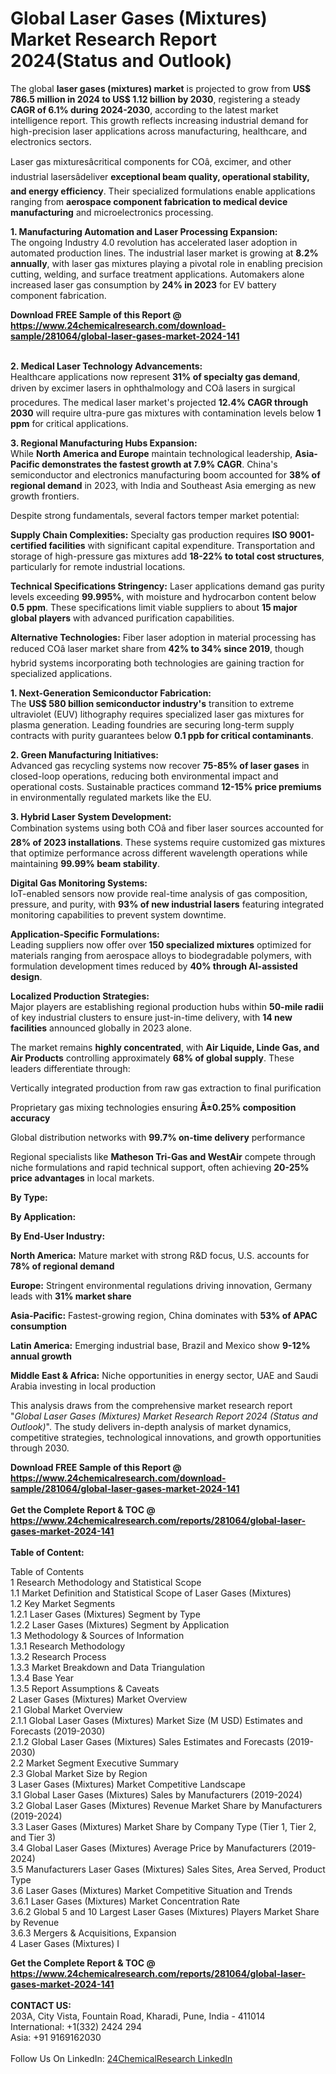 <h1>Global Laser Gases (Mixtures) Market Research Report 2024(Status and Outlook)</h1><p>The global <strong>laser gases (mixtures) market</strong> is projected to grow from <strong>US$ 786.5 million in 2024 to US$ 1.12 billion by 2030</strong>, registering a steady <strong>CAGR of 6.1% during 2024-2030</strong>, according to the latest market intelligence report. This growth reflects increasing industrial demand for high-precision laser applications across manufacturing, healthcare, and electronics sectors.</p><p>Laser gas mixturesâcritical components for COâ, excimer, and other industrial lasersâdeliver <strong>exceptional beam quality, operational stability, and energy efficiency</strong>. Their specialized formulations enable applications ranging from <strong>aerospace component fabrication to medical device manufacturing</strong> and microelectronics processing.</p><p><strong>1. Manufacturing Automation and Laser Processing Expansion:</strong><br>
The ongoing Industry 4.0 revolution has accelerated laser adoption in automated production lines. The industrial laser market is growing at <strong>8.2% annually</strong>, with laser gas mixtures playing a pivotal role in enabling precision cutting, welding, and surface treatment applications. Automakers alone increased laser gas consumption by <strong>24% in 2023</strong> for EV battery component fabrication.</p><div><b>Download FREE Sample of this Report @ 
            <a href="https://www.24chemicalresearch.com/download-sample/281064/global-laser-gases-market-2024-141">
            https://www.24chemicalresearch.com/download-sample/281064/global-laser-gases-market-2024-141</a></b></div><br><p><strong>2. Medical Laser Technology Advancements:</strong><br>
Healthcare applications now represent <strong>31% of specialty gas demand</strong>, driven by excimer lasers in ophthalmology and COâ lasers in surgical procedures. The medical laser market's projected <strong>12.4% CAGR through 2030</strong> will require ultra-pure gas mixtures with contamination levels below <strong>1 ppm</strong> for critical applications.</p><p><strong>3. Regional Manufacturing Hubs Expansion:</strong><br>
While <strong>North America and Europe</strong> maintain technological leadership, <strong>Asia-Pacific demonstrates the fastest growth at 7.9% CAGR</strong>. China's semiconductor and electronics manufacturing boom accounted for <strong>38% of regional demand</strong> in 2023, with India and Southeast Asia emerging as new growth frontiers.</p><p>Despite strong fundamentals, several factors temper market potential:</p><p><strong>Supply Chain Complexities:</strong> Specialty gas production requires <strong>ISO 9001-certified facilities</strong> with significant capital expenditure. Transportation and storage of high-pressure gas mixtures add <strong>18-22% to total cost structures</strong>, particularly for remote industrial locations.</p><p><strong>Technical Specifications Stringency:</strong> Laser applications demand gas purity levels exceeding <strong>99.995%</strong>, with moisture and hydrocarbon content below <strong>0.5 ppm</strong>. These specifications limit viable suppliers to about <strong>15 major global players</strong> with advanced purification capabilities.</p><p><strong>Alternative Technologies:</strong> Fiber laser adoption in material processing has reduced COâ laser market share from <strong>42% to 34% since 2019</strong>, though hybrid systems incorporating both technologies are gaining traction for specialized applications.</p><p><strong>1. Next-Generation Semiconductor Fabrication:</strong><br>
The <strong>US$ 580 billion semiconductor industry's</strong> transition to extreme ultraviolet (EUV) lithography requires specialized laser gas mixtures for plasma generation. Leading foundries are securing long-term supply contracts with purity guarantees below <strong>0.1 ppb for critical contaminants</strong>.</p><p><strong>2. Green Manufacturing Initiatives:</strong><br>
Advanced gas recycling systems now recover <strong>75-85% of laser gases</strong> in closed-loop operations, reducing both environmental impact and operational costs. Sustainable practices command <strong>12-15% price premiums</strong> in environmentally regulated markets like the EU.</p><p><strong>3. Hybrid Laser System Development:</strong><br>
Combination systems using both COâ and fiber laser sources accounted for <strong>28% of 2023 installations</strong>. These systems require customized gas mixtures that optimize performance across different wavelength operations while maintaining <strong>99.99% beam stability</strong>.</p><p><strong>Digital Gas Monitoring Systems:</strong><br>
	IoT-enabled sensors now provide real-time analysis of gas composition, pressure, and purity, with <strong>93% of new industrial lasers</strong> featuring integrated monitoring capabilities to prevent system downtime.</p><p><strong>Application-Specific Formulations:</strong><br>
	Leading suppliers now offer over <strong>150 specialized mixtures</strong> optimized for materials ranging from aerospace alloys to biodegradable polymers, with formulation development times reduced by <strong>40% through AI-assisted design</strong>.</p><p><strong>Localized Production Strategies:</strong><br>
	Major players are establishing regional production hubs within <strong>50-mile radii</strong> of key industrial clusters to ensure just-in-time delivery, with <strong>14 new facilities</strong> announced globally in 2023 alone.</p><p>The market remains <strong>highly concentrated</strong>, with <strong>Air Liquide, Linde Gas, and Air Products</strong> controlling approximately <strong>68% of global supply</strong>. These leaders differentiate through:</p><p>Vertically integrated production from raw gas extraction to final purification</p><p>Proprietary gas mixing technologies ensuring <strong>Â±0.25% composition accuracy</strong></p><p>Global distribution networks with <strong>99.7% on-time delivery</strong> performance</p><p>Regional specialists like <strong>Matheson Tri-Gas and WestAir</strong> compete through niche formulations and rapid technical support, often achieving <strong>20-25% price advantages</strong> in local markets.</p><p><strong>By Type:</strong></p><p><strong>By Application:</strong></p><p><strong>By End-User Industry:</strong></p><p><strong>North America:</strong> Mature market with strong R&amp;D focus, U.S. accounts for <strong>78% of regional demand</strong></p><p><strong>Europe:</strong> Stringent environmental regulations driving innovation, Germany leads with <strong>31% market share</strong></p><p><strong>Asia-Pacific:</strong> Fastest-growing region, China dominates with <strong>53% of APAC consumption</strong></p><p><strong>Latin America:</strong> Emerging industrial base, Brazil and Mexico show <strong>9-12% annual growth</strong></p><p><strong>Middle East &amp; Africa:</strong> Niche opportunities in energy sector, UAE and Saudi Arabia investing in local production</p><p>This analysis draws from the comprehensive market research report "<em>Global Laser Gases (Mixtures) Market Research Report 2024 (Status and Outlook)</em>". The study delivers in-depth analysis of market dynamics, competitive strategies, technological innovations, and growth opportunities through 2030.</p><div><b>Download FREE Sample of this Report @ 
            <a href="https://www.24chemicalresearch.com/download-sample/281064/global-laser-gases-market-2024-141">
            https://www.24chemicalresearch.com/download-sample/281064/global-laser-gases-market-2024-141</a></b></div><br><div><b>Get the Complete Report & TOC @ 
            <a href="https://www.24chemicalresearch.com/reports/281064/global-laser-gases-market-2024-141">
            https://www.24chemicalresearch.com/reports/281064/global-laser-gases-market-2024-141</a></b></div><br>
            <b>Table of Content:</b><p>Table of Contents<br />
 1 Research Methodology and Statistical Scope<br />
 1.1 Market Definition and Statistical Scope of Laser Gases (Mixtures)<br />
 1.2 Key Market Segments<br />
 1.2.1 Laser Gases (Mixtures) Segment by Type<br />
 1.2.2 Laser Gases (Mixtures) Segment by Application<br />
 1.3 Methodology & Sources of Information<br />
 1.3.1 Research Methodology<br />
 1.3.2 Research Process<br />
 1.3.3 Market Breakdown and Data Triangulation<br />
 1.3.4 Base Year<br />
 1.3.5 Report Assumptions & Caveats<br />
 2 Laser Gases (Mixtures) Market Overview<br />
 2.1 Global Market Overview<br />
 2.1.1 Global Laser Gases (Mixtures) Market Size (M USD) Estimates and Forecasts (2019-2030)<br />
 2.1.2 Global Laser Gases (Mixtures) Sales Estimates and Forecasts (2019-2030)<br />
 2.2 Market Segment Executive Summary<br />
 2.3 Global Market Size by Region<br />
 3 Laser Gases (Mixtures) Market Competitive Landscape<br />
 3.1 Global Laser Gases (Mixtures) Sales by Manufacturers (2019-2024)<br />
 3.2 Global Laser Gases (Mixtures) Revenue Market Share by Manufacturers (2019-2024)<br />
 3.3 Laser Gases (Mixtures) Market Share by Company Type (Tier 1, Tier 2, and Tier 3)<br />
 3.4 Global Laser Gases (Mixtures) Average Price by Manufacturers (2019-2024)<br />
 3.5 Manufacturers Laser Gases (Mixtures) Sales Sites, Area Served, Product Type<br />
 3.6 Laser Gases (Mixtures) Market Competitive Situation and Trends<br />
 3.6.1 Laser Gases (Mixtures) Market Concentration Rate<br />
 3.6.2 Global 5 and 10 Largest Laser Gases (Mixtures) Players Market Share by Revenue<br />
 3.6.3 Mergers & Acquisitions, Expansion<br />
 4 Laser Gases (Mixtures) I</p><div><b>Get the Complete Report & TOC @ 
            <a href="https://www.24chemicalresearch.com/reports/281064/global-laser-gases-market-2024-141">
            https://www.24chemicalresearch.com/reports/281064/global-laser-gases-market-2024-141</a></b></div><br><b>CONTACT US:</b><br>
            203A, City Vista, Fountain Road, Kharadi, Pune, India - 411014<br>
            International: +1(332) 2424 294<br>
            Asia: +91 9169162030 <br><br>
            Follow Us On LinkedIn: <a href="https://www.linkedin.com/company/24chemicalresearch/">24ChemicalResearch LinkedIn</a>